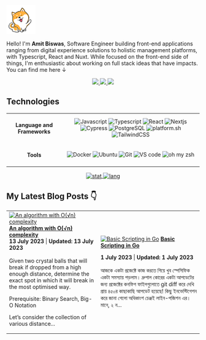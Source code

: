 <img alt="dog-waiving-hand" src="dog.gif" width="75px" />

<p align="left">
   Hello! I'm <strong>Amit Biswas</strong>, Software Engineer building front-end applications ranging from digital experience solutions to holistic management platforms, with Typescript, React and Nuxt. While focused on the front-end side of things, I'm enthusiastic about working on full stack ideas that have impacts. You can find me here ↓
</p>

<div align="center">
  <a href="https://www.linkedin.com/in/amitkbiswas01/">
    <img src="https://img.shields.io/badge/-Amit_Biswas-blue?style=for-the-badge&logo=Linkedin&logoColor=white" />
  </a>
  <a href="https://twitter.com/amitkbiswas01/">
    <img src="https://img.shields.io/badge/-Amit_Biswas-blue?style=for-the-badge&logo=Twitter&logoColor=white" />
  </a>
  <a href="mailto:contact@amitbiswas.me">
    <img
      src="https://img.shields.io/badge/-amitkbiswas01@gmail.com-c14438?style=for-the-badge&logo=Gmail&logoColor=white" />
  </a>
</div>

## **Technologies**

<table>
  <tbody>
    <tr>
      <td align="center"> <h4>Language and Frameworks</h4> </td>
      <td align="center">
        <img alt="Javascript"
          src="https://img.shields.io/badge/JavaScript-323330?style=for-the-badge&logo=javascript&logoColor=F7DF1E" />
        <img alt="Typescript"
          src="https://img.shields.io/badge/TypeScript-3178C6?style=for-the-badge&logo=typescript&logoColor=white" />
        <img alt="React"
          src="https://img.shields.io/badge/React-35495E?style=for-the-badge&logo=react&logoColor=61DAFB" />
        <img alt="Nextjs"
          src="https://img.shields.io/badge/Next.js-000000?style=for-the-badge&logo=nextdotjs&logoColor=white" />
        <img alt="Cypress"
          src="https://img.shields.io/badge/Cypress-17202C?style=for-the-badge&logo=cypress&logoColor=white" />
        <img alt="PostgreSQL"
          src="https://img.shields.io/badge/Postgresql-FFFFFF?style=for-the-badge&logo=postgresql&logoColor=4169E1" />
        <img alt="platform.sh"
          src="https://img.shields.io/badge/platform.sh-FFFFFF?style=for-the-badge&color=black&logo=Platform.sh&logoColor=white" />
        <img alt="TailwindCSS"
          src="https://img.shields.io/badge/TailwindCSS-38B2AC?style=for-the-badge&logo=tailwind-css&logoColor=white" />
      </td>
    </tr>
    <tr>
      <td align="center"> <h4>Tools</h4> </td>
      <td align="center">
        <img alt="Docker"
          src="https://img.shields.io/badge/Docker-2CA5E0?style=for-the-badge&logo=docker&logoColor=white" />
        <img alt="Ubuntu"
          src="https://img.shields.io/badge/Ubuntu-E95420?style=for-the-badge&logo=ubuntu&logoColor=white" />
        <img alt="Git" src="https://img.shields.io/badge/Git-F05032?style=for-the-badge&logo=git&logoColor=white" />
        <img alt="VS code"
          src="https://img.shields.io/badge/Visual_Studio_Code-0078D4?style=for-the-badge&logo=visual%20studio%20code&logoColor=white" />
        <img alt="oh my zsh"
          src="https://img.shields.io/badge/oh_my_zsh-1A2C34?style=for-the-badge&logo=GNU%20Bash&logoColor=white" />
      </td>
    </tr>
  </tbody>
</table>

<div align="center">
  <a href="https://github.com/anuraghazra/github-readme-stats">
    <img alt="stat" align="center" height="165" width="auto"
      src="https://github-readme-stats.vercel.app/api/top-langs/?username=amitkbiswas01&hide=html,css&exclude_repo=ocr-cnn,covid19-detection-xray,course-projects&theme=dracula&layout=compact" />
  </a>
  <a href="https://github.com/anuraghazra/github-readme-stats">
    <img alt="lang" align="center" height="165" width="auto"
      src="https://github-readme-stats.vercel.app/api?username=amitkbiswas01&count_private=true&theme=dracula&show_icons=true" />
  </a>
</div>

## My Latest Blog Posts 👇
<!-- HASHNODE_BLOG:START -->
<table><tr><td><a href="https://amitkbiswas01.hashnode.dev/an-algorithm-with-on-complexity-clk1hwk3e000109mnhroka00q" title="An algorithm with O(√n) complexity"><img src="https://cdn.hashnode.com/res/hashnode/image/stock/unsplash/aQYgUYwnCsM/upload/22ffc461eb5eb2965daa6e51b2ae1191.jpeg" alt="An algorithm with O(√n) complexity"   /></a>
<a href="https://amitkbiswas01.hashnode.dev/an-algorithm-with-on-complexity-clk1hwk3e000109mnhroka00q" title="An algorithm with O(√n) complexity"><strong>An algorithm with O(√n) complexity</strong></a>
<div><strong>13 July 2023</strong> | <strong>Updated: 13 July 2023</strong></div>
<br/> Given two crystal balls that will break if dropped from a high enough distance, determine the exact spot in which it will break in the most optimised way.

Prerequisite: Binary Search, Big-O Notation

Let’s consider the collection of various distance...</td><td><a href="https://amitkbiswas01.hashnode.dev/basic-scripting-in-go-cljk1jdwo000009l77gox4qtf" title="Basic Scripting in Go"><img src="https://cdn.hashnode.com/res/hashnode/image/stock/unsplash/8gr6bObQLOI/upload/bbc6be484de37108b1a0949ee6fa58c4.jpeg" alt="Basic Scripting in Go"   /></a>
<a href="https://amitkbiswas01.hashnode.dev/basic-scripting-in-go-cljk1jdwo000009l77gox4qtf" title="Basic Scripting in Go"><strong>Basic Scripting in Go</strong></a>
<div><strong>1 July 2023</strong> | <strong>Updated: 1 July 2023</strong></div>
<br/> আজকে একটা প্রজেক্টে কাজ করতে গিয়ে খুব স্পেসিফিক একটা সমস্যায় পড়লাম। দ্রুপাল কোরের একটা আপডেটের জন্য প্রজেক্টের কনফিগ ফাইলগুলোতে git diff করে দেখি প্রায় ৪৫০র কাছাকাছি আপডেট হয়েছে! কিছু ইনভেস্টিগেশন করে জানা গেলো অধিকাংশ চেঞ্জই লাইন-পজিশন এর। মানে, ২ ন...</td></tr></table>
<!-- HASHNODE_BLOG:END -->
